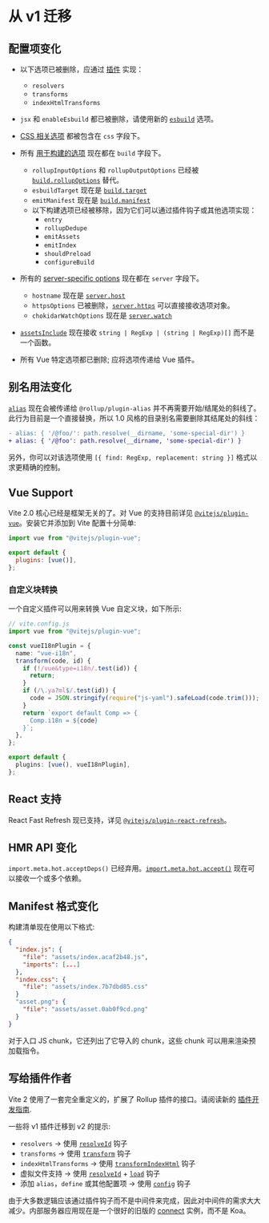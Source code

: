 # 从 v1 迁移

## 配置项变化

- 以下选项已被删除，应通过 [插件](./api-plugin) 实现：

  - `resolvers`
  - `transforms`
  - `indexHtmlTransforms`

- `jsx` 和 `enableEsbuild` 都已被删除，请使用新的 [`esbuild`](/config/#esbuild) 选项。

- [CSS 相关选项](/config/#css-modules) 都被包含在 `css` 字段下。

- 所有 [用于构建的选项](/config/#build-options) 现在都在 `build` 字段下。

  - `rollupInputOptions` 和 `rollupOutputOptions` 已经被 [`build.rollupOptions`](/config/#build-rollupoptions) 替代。
  - `esbuildTarget` 现在是 [`build.target`](/config/#build-target)
  - `emitManifest` 现在是 [`build.manifest`](/config/#build-manifest)
  - 以下构建选项已经被移除，因为它们可以通过插件钩子或其他选项实现：
    - `entry`
    - `rollupDedupe`
    - `emitAssets`
    - `emitIndex`
    - `shouldPreload`
    - `configureBuild`

- 所有的 [server-specific options](/config/#server-options) 现在都在
  `server` 字段下。

  - `hostname` 现在是 [`server.host`](/config/#server-host)
  - `httpsOptions` 已被删除，[`server.https`](/config/#server-https) 可以直接接收选项对象。
  - `chokidarWatchOptions` 现在是 [`server.watch`](/config/#server-watch)

- [`assetsInclude`](/config/#assetsInclude) 现在接收 `string | RegExp | (string | RegExp)[]` 而不是一个函数。

- 所有 Vue 特定选项都已删除; 应将选项传递给 Vue 插件。

## 别名用法变化

[`alias`](/config/#alias) 现在会被传递给 `@rollup/plugin-alias` 并不再需要开始/结尾处的斜线了。此行为目前是一个直接替换，所以 1.0 风格的目录别名需要删除其结尾处的斜线：

```diff
- alias: { '/@foo/': path.resolve(__dirname, 'some-special-dir') }
+ alias: { '/@foo': path.resolve(__dirname, 'some-special-dir') }
```

另外，你可以对该选项使用 `[{ find: RegExp, replacement: string }]` 格式以求更精确的控制。

## Vue Support

Vite 2.0 核心已经是框架无关的了。对 Vue 的支持目前详见 [`@vitejs/plugin-vue`](https://github.com/vitejs/vite/tree/main/packages/plugin-vue)。安装它并添加到 Vite 配置十分简单:

```js
import vue from "@vitejs/plugin-vue";

export default {
  plugins: [vue()],
};
```

### 自定义块转换

一个自定义插件可以用来转换 Vue 自定义块，如下所示:

```ts
// vite.config.js
import vue from "@vitejs/plugin-vue";

const vueI18nPlugin = {
  name: "vue-i18n",
  transform(code, id) {
    if (!/vue&type=i18n/.test(id)) {
      return;
    }
    if (/\.ya?ml$/.test(id)) {
      code = JSON.stringify(require("js-yaml").safeLoad(code.trim()));
    }
    return `export default Comp => {
      Comp.i18n = ${code}
    }`;
  },
};

export default {
  plugins: [vue(), vueI18nPlugin],
};
```

## React 支持

React Fast Refresh 现已支持，详见 [`@vitejs/plugin-react-refresh`](https://github.com/vitejs/vite/tree/main/packages/plugin-react-refresh)。

## HMR API 变化

`import.meta.hot.acceptDeps()` 已经弃用。[`import.meta.hot.accept()`](./api-hmr#hot-accept-deps-cb) 现在可以接收一个或多个依赖。

## Manifest 格式变化

构建清单现在使用以下格式:

```json
{
  "index.js": {
    "file": "assets/index.acaf2b48.js",
    "imports": [...]
  },
  "index.css": {
    "file": "assets/index.7b7dbd85.css"
  }
  "asset.png": {
    "file": "assets/asset.0ab0f9cd.png"
  }
}
```

对于入口 JS chunk，它还列出了它导入的 chunk，这些 chunk 可以用来渲染预加载指令。

## 写给插件作者

Vite 2 使用了一套完全重定义的，扩展了 Rollup 插件的接口。请阅读新的 [插件开发指南](./api-plugin).

一些将 v1 插件迁移到 v2 的提示:

- `resolvers` -> 使用 [`resolveId`](https://rollupjs.org/guide/en/#resolveid) 钩子
- `transforms` -> 使用 [`transform`](https://rollupjs.org/guide/en/#transform) 钩子
- `indexHtmlTransforms` -> 使用 [`transformIndexHtml`](./api-plugin#transformindexhtml) 钩子
- 虚拟文件支持 -> 使用 [`resolveId`](https://rollupjs.org/guide/en/#resolveid) + [`load`](https://rollupjs.org/guide/en/#load) 钩子
- 添加 `alias`，`define` 或其他配置项 -> 使用 [`config`](./api-plugin#config) 钩子

由于大多数逻辑应该通过插件钩子而不是中间件来完成，因此对中间件的需求大大减少。内部服务器应用现在是一个很好的旧版的 [connect](https://github.com/senchalabs/connect) 实例，而不是 Koa。
